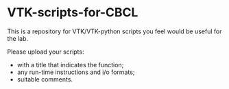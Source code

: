 # VTK-scripts-for-CBCL
This is a repository for VTK/VTK-python scripts you feel would be useful for the lab. 

Please upload your scripts:
* with a title that indicates the function; 
* any run-time instructions and i/o formats;
* suitable comments.
